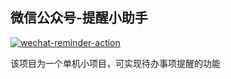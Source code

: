 ## 微信公众号-提醒小助手
[![wechat-reminder-action](https://github.com/chimmhuang/wechat-reminder/actions/workflows/wechat-reminder.yml/badge.svg)](https://github.com/chimmhuang/wechat-reminder/actions/workflows/wechat-reminder.yml)

该项目为一个单机小项目，可实现待办事项提醒的功能